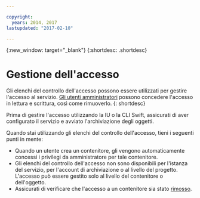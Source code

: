 ```yaml
---

copyright:
  years: 2014, 2017
lastupdated: "2017-02-10"

---
```

{:new_window: target="_blank"}
{:shortdesc: .shortdesc}



# Gestione dell'accesso

Gli elenchi del controllo dell'accesso possono essere utilizzati per gestire l'accesso al servizio. [Gli utenti amministratori](/docs/services/ObjectStorage/os_access_types.html) possono concedere l'accesso in lettura e scrittura, così come rimuoverlo.
{: shortdesc}

Prima di gestire l'accesso utilizzando la IU o la CLI Swift, assicurati di aver configurato il servizio e avviato l'archiviazione degli oggetti.

Quando stai utilizzando gli elenchi del controllo dell'accesso, tieni i seguenti punti in mente:
  * Quando un utente crea un contenitore, gli vengono automaticamente concessi i privilegi da amministratore per tale contenitore.
  * Gli elenchi del controllo dell'accesso non sono disponibili per l'istanza del servizio, per l'account di archiviazione o al livello del progetto. L'accesso può essere gestito solo al livello del contenitore o dell'oggetto.
  * Assicurati di verificare che l'accesso a un contenitore sia stato [rimosso](/docs/services/ObjectStorage/os_remove_access.html).
